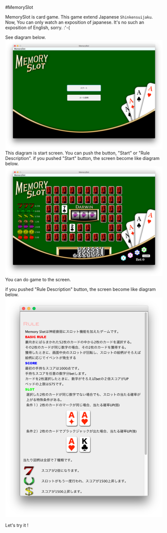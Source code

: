 #MemorySlot

MemorySlot is card game. This game extend Japanese `Shinkensuijaku`.
Now, You can only watch an exposition of japanese.
It's no such an exposition of English, sorry. :'-(

See diagram below.
<img alt="First display." src="https://github.com/0ED/MemorySlot/blob/master/images/slot1.png" />
This diagram is start screen.
You can push the button, "Start" or "Rule Description".
if you pushed "Start" button, the screen become like diagram below.
<img alt="Second display." src="https://github.com/0ED/MemorySlot/blob/master/images/slot2.png" />
You can do game to the screen. 

if you pushed "Rule Description" button, the screen become like diagram below.
<img alt="Description display." src="https://github.com/0ED/MemorySlot/blob/master/images/description.png" />

Let's try it !
